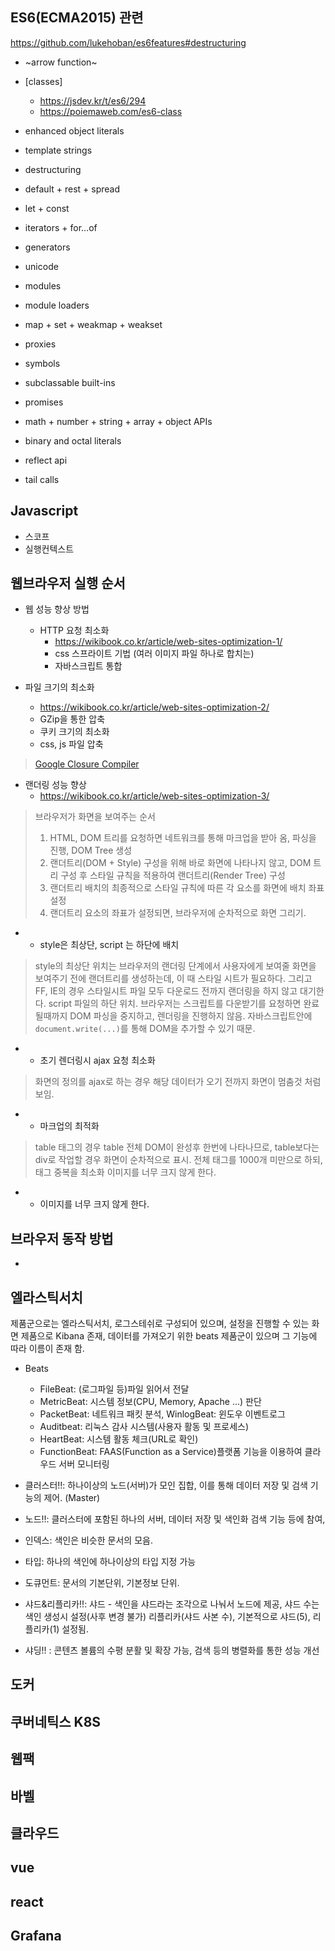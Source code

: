 
## ES6(ECMA2015) 관련

https://github.com/lukehoban/es6features#destructuring

* ~arrow function~
* [classes] 
  - https://jsdev.kr/t/es6/294
  - https://poiemaweb.com/es6-class

* enhanced object literals
* template strings
* destructuring
* default + rest + spread
* let + const
* iterators + for…of
* generators
* unicode
* modules
* module loaders
* map + set + weakmap + weakset
* proxies
* symbols
* subclassable built-ins
* promises
* math + number + string + array + object APIs
* binary and octal literals
* reflect api
* tail calls


## Javascript
* 스코프
* 실행컨텍스트



## 웹브라우저 실행 순서

* 웹 성능 향상 방법
  * HTTP 요청 최소화
    * https://wikibook.co.kr/article/web-sites-optimization-1/
    * css 스프라이트 기법 (여러 이미지 파일 하나로 합치는)
    * 자바스크립트 통합

* 파일 크기의 최소화
  * https://wikibook.co.kr/article/web-sites-optimization-2/
  * GZip을 통한 압축
  * 쿠키 크기의 최소화
  * css, js 파일 압축
> [Google Closure Compiler](https://developers.google.com/closure/compiler)


* 랜더링 성능 향상
  * https://wikibook.co.kr/article/web-sites-optimization-3/
> 브라우저가 화면을 보여주는 순서    
> 1. HTML, DOM 트리를 요청하면 네트워크를 통해 마크업을 받아 옴, 파싱을 진행, DOM Tree 생성
> 2. 랜더트리(DOM + Style) 구성을 위해 바로 화면에 나타나지 않고, DOM 트리 구성 후 스타일 규칙을 적용하여 랜더트리(Render Tree) 구성
> 3. 랜더트리 배치의 최종적으로 스타일 규칙에 따른 각 요소를 화면에 배치 좌표 설정
> 4. 랜더트리 요소의 좌표가 설정되면, 브라우저에 순차적으로 화면 그리기.   

*  * style은 최상단, script 는 하단에 배치
> style의 최상단 위치는 브라우저의 랜더링 단계에서 사용자에게 보여줄 화면을 보여주기 전에 랜더트리를 생성하는데, 이 때 스타일 시트가 필요하다. 그리고 FF, IE의 경우 스타일시트 파일 모두 다운로드 전까지 랜더링을 하지 않고 대기한다.
> script 파일의 하단 위치. 브라우저는 스크립트를 다운받기를 요청하면 완료될때까지 DOM 파싱을 중지하고, 렌더링을 진행하지 않음. 자바스크립트안에 `document.write(...)`를 통해 DOM을 추가할 수 있기 때문. 
* * 초기 렌더링시 ajax 요청 최소화

> 화면의 정의를 ajax로 하는 경우 해당 데이터가 오기 전까지 화면이 멈춤것 처럼 보임.
* * 마크업의 최적화
> table 태그의 경우 table 전체 DOM이 완성후 한번에 나타나므로, table보다는 div로 작업할 경우 화면이 순차적으로 표시.
> 전체 태그를 1000개 미만으로 하되, 태그 중복을 최소화
> 이미지를 너무 크지 않게 한다.
* * 이미지를 너무 크지 않게 한다.


## 브라우저 동작 방법
* 

## 엘라스틱서치
제품군으로는 엘라스틱서치, 로그스테쉬로 구성되어 있으며, 설정을 진행할 수 있는 화면 제품으로 Kibana 존재, 데이터를 가져오기 위한 beats 제품군이 있으며 그 기능에 따라 이름이 존재 함.

* Beats 
  * FileBeat: (로그파일 등)파일 읽어서 전달
  * MetricBeat: 시스템 정보(CPU, Memory, Apache ...) 판단
  * PacketBeat: 네트워크 패킷 분석, WinlogBeat: 윈도우 이벤트로그
  * Auditbeat: 리눅스 감사 시스템(사용자 활동 및 프로세스)
  * HeartBeat: 시스템 활동 체크(URL로 확인)
  * FunctionBeat: FAAS(Function as a Service)플랫폼 기능을 이용하여 클라우드 서버 모니터링 

* 클러스터!!: 하나이상의 노드(서버)가 모인 집합, 이를 통해 데이터 저장 및 검색 기능의 제어. (Master)
* 노드!!: 클러스터에 포함된 하나의 서버, 데이터 저장 및 색인화 검색 기능 등에 참여,
* 인덱스: 색인은 비슷한 문서의 모음. 
* 타입: 하나의 색인에 하나이상의 타입 지정 가능
* 도큐먼트: 문서의 기본단위, 기본정보 단위.
* 샤드&리플리카!!: 샤드 - 색인을 샤드라는 조각으로 나눠서 노드에 제공, 샤드 수는 색인 생성시 설정(사후 변경 불가) 리플리카(샤드 사본 수), 기본적으로 샤드(5), 리플리카(1) 설정됨.
* 샤딩!! : 콘텐츠 볼륨의 수평 분활 및 확장 가능, 검색 등의 병렬화를 통한 성능 개선


## 도커
## 쿠버네틱스 K8S
## 웹팩 
## 바벨
## 클라우드
## vue 
## react

## Grafana
